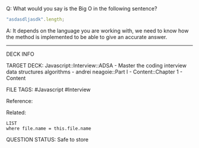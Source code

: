 Q: What would you say is the Big O in the following sentence?
```javascript
"asdasdljasdk".length;
```  
A: It depends on the language you are working with, we need to know how the method is implemented to be able to give an accurate answer.
<!--ID: 1693659900921-->

---

DECK INFO

TARGET DECK: Javascript::Interview::ADSA - Master the coding interview data structures algorithms - andrei neagoie::Part I - Content::Chapter 1 - Content

FILE TAGS: #Javascript #Interview

Reference:

Related:

```dataview
LIST
where file.name = this.file.name
```


QUESTION STATUS: Safe to store